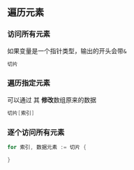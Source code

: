 ##  遍历元素
###   访问所有元素
如果变量是一个指针类型，输出的开头会带`&`
```go
切片
```



###   遍历指定元素
可以通过 其 **修改**数组原来的数据
```go
切片[索引]
```



###   逐个访问所有元素
```go
for 索引, 数据元素 := 切片 {

}
```
